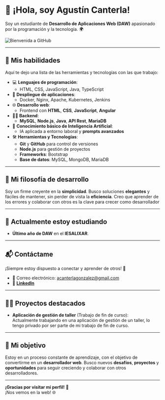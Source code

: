 # 👋 ¡Hola, soy Agustín Canterla!

Soy un estudiante de **Desarrollo de Aplicaciones Web (DAW)** apasionado por la programación y la tecnología. 🌍

![Bienvenida a GitHub](https://img.shields.io/badge/-Bienvenido%20a%20mi%20GitHub%20!-%23FF9C00?style=for-the-badge&logo=github&logoColor=white)

---

## 🚀 Mis habilidades

Aquí te dejo una lista de las herramientas y tecnologías con las que trabajo:

- 💻 **Lenguajes de programación**:
  - HTML, CSS, JavaScript, Java, TypeScript
- 🧰 **Despliegue de aplicaciones**:
  - Docker, Nginx, Apache, Kubernetes, Jenkins
- 🌐 **Desarrollo web**:
  - Frontend con **HTML**, **CSS**, **JavaScript**, **Angular**
- 🧑‍💻 **Backend**:
  - **MySQL**, **Node.js**, **Java**, **API Rest**, **MariaDB**
- 🧠 **Conocimiento básico de Inteligencia Artificial**:
  - IA aplicada a entorno laboral y **prompts avanzados**
- 🛠 **Herramientas y Tecnologías**:
  - **Git** y **GitHub** para control de versiones
  - **Node.js** para gestión de proyectos
  - **Frameworks**: Bootstrap
  - **Base de datos**: MySQL, MongoDB, MariaDB

---

## 💬 Mi filosofía de desarrollo

Soy un firme creyente en la **simplicidad**. Busco soluciones **elegantes** y fáciles de mantener, sin perder de vista la **eficiencia**. Creo que aprender de los errores y colaborar con otros es la clave para crecer como desarrollador

---

## 🌱 Actualmente estoy estudiando

- **Último año de DAW** en el **IESALIXAR**.

---

## 📬 Contáctame

¡Siempre estoy dispuesto a conectar y aprender de otros! 🚀

- 📧 Correo electrónico: [acanterlagonzalez@gmail.com](mailto:acanterlagonzalez@gmail.com)
- 💼 **[LinkedIn](https://www.linkedin.com/in/agust%C3%ADn-canterla-gonz%C3%A1lez-23403634a?utm_source=share&utm_campaign=share_via&utm_content=profile&utm_medium=ios_app)**

---

## 👨‍💻 Proyectos destacados

- **Aplicación de gestión de taller** (Trabajo de fin de curso):  
  Actualmente trabajando en una aplicación de gestión de un taller, lo tengo privado por ser parte de mi trabajo de fin de curso.

---

## 🔧 Mi objetivo

Estoy en un proceso constante de aprendizaje, con el objetivo de convertirme en un **desarrollador web**. Busco nuevos **desafíos**, **proyectos** y **oportunidades** para seguir creciendo y colaborar con otros desarrolladores.

---

**¡Gracias por visitar mi perfil!** 🚀  
¡Nos vemos en la web! 🌐


